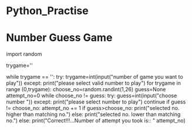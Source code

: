 # Python_Practise
# Number Guess Game

import random

trygame=''

while trygame == '':
    try:
        trygame=int(input("number of game you want to play"))
    except:
        print("please select valid number to play")
for trygame in range (0,trygame):
    choose_no=random.randint(1,26)
    guess=None
    attempt_no=0
    while choose_no != guess:
        try:
            guess=int(input("choose number "))
        except:
            print("please select number to play")
            continue
        if guess != choose_no:
            attempt_no += 1
            if guess>choose_no:
                print("selected no.  higher than matching no.")
            else:
                print("selected no.  lower than matching no.")
        else:
            print("Correct!!!...Number of attempt you took is:: " attempt_no)


